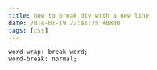 ```yaml
---
title: how to break div with a new line
date: 2014-01-19 22:41:25 +0800
tags: [css] 
---
```


```
word-wrap: break-word;
word-break: normal;
```
